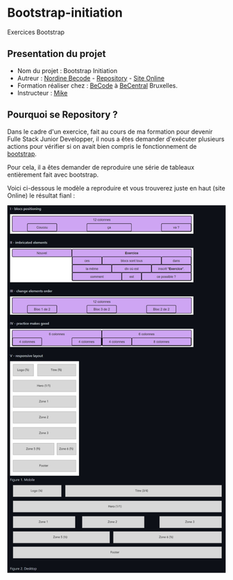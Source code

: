 # Bootstrap-initiation

Exercices Bootstrap

## Presentation du projet

- Nom du projet : Bootstrap Initiation
- Autreur : [Nordine Becode](https://github.com/ElazzouziNordineBeCode) - [Repository](https://github.com/ElazzouziNordineBeCode/Bootstrap-initiation) - [Site Online](https://elazzouzinordinebecode.github.io/Bootstrap-initiation/)
- Formation réaliser chez : [BeCode](https://becode.org/) à [BeCentral](https://becode.org/fr/a-propos-de-nous/nos-campus/bruxelles/) Bruxelles.
- Instructeur : [Mike](https://github.com/Mike00001)

## Pourquoi se Repository ?

Dans le cadre d'un exercice, fait au cours de ma formation pour devenir Fulle Stack Junior Developper, il nous a êtes demander d'exécuter plusieurs actions pour vérifier si on avait bien compris le fonctionnement de [bootstrap](https://getbootstrap.com/).

Pour cela, il a êtes demander de reproduire une série de tableaux entièrement fait avec bootstrap.

Voici ci-dessous le modèle a reproduire et vous trouverez juste en haut (site Online) le résultat fianl :

![Une maquette des tableau](maquette.png "Maquette des tableau")

